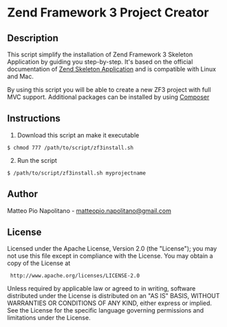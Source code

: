 Zend Framework 3 Project Creator
=======

Description
-------

This script simplify the installation of Zend Framework 3 Skeleton Application by guiding you step-by-step.
It's based on the official documentation of [Zend Skeleton Application](https://github.com/zendframework/ZendSkeletonApplication) and is compatible with Linux and Mac.

By using this script you will be able to create a new ZF3 project with full MVC support.
Additional packages can be installed by using [Composer](https://getcomposer.org/)

Instructions
-------

1. Download this script an make it executable
```
$ chmod 777 /path/to/script/zf3install.sh
```
2. Run the script
```
$ /path/to/script/zf3install.sh myprojectname
```
Author
-------
Matteo Pio Napolitano - matteopio.napolitano@gmail.com

License
-------

   Licensed under the Apache License, Version 2.0 (the "License");
   you may not use this file except in compliance with the License.
   You may obtain a copy of the License at

     http://www.apache.org/licenses/LICENSE-2.0

   Unless required by applicable law or agreed to in writing, software
   distributed under the License is distributed on an "AS IS" BASIS,
   WITHOUT WARRANTIES OR CONDITIONS OF ANY KIND, either express or implied.
   See the License for the specific language governing permissions and
   limitations under the License.